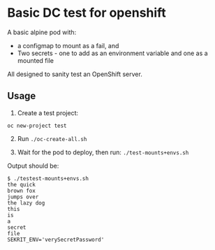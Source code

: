 # Basic DC test for openshift

A basic alpine pod with:
 * a configmap to mount as a fail, and 
 * Two secrets - one to add as an environment variable and one as a mounted file


All designed to sanity test an OpenShift server.

## Usage

1. Create a test project:

  `oc new-project test`

2. Run `./oc-create-all.sh`

3. Wait for the pod to deploy, then run: `./test-mounts+envs.sh`

Output should be:

```shell
$ ./testest-mounts+envs.sh 
the quick
brown fox
jumps over
the lazy dog
this
is
a
secret
file
SEKRIT_ENV='verySecretPassword'
```

